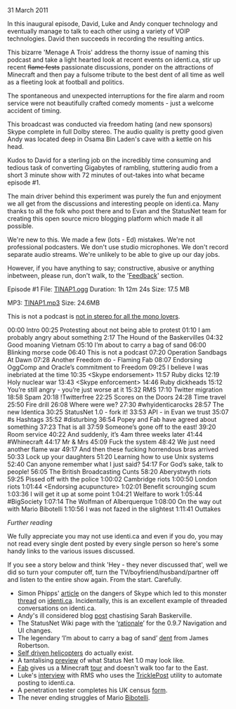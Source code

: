31 March 2011

In this inaugural episode, David, Luke and Andy conquer technology and
eventually manage to talk to each other using a variety of VOIP
technologies. David then succeeds in recording the resulting antics.

This bizarre 'Menage A Trois' address the thorny issue of naming this
podcast and take a light hearted look at recent events on identi.ca,
stir up recent <strike>flame fests</strike> passionate discussions,
ponder on the attractions of Minecraft and then pay a fulsome tribute
to the best dent of all time as well as a fleeting look at football
and politics.

The spontaneous and unexpected interruptions for the fire alarm and
room service were not beautifully crafted comedy moments - just a
welcome accident of timing.

This broadcast was conducted via freedom hating (and new sponsors)
Skype complete in full Dolby stereo. The audio quality is pretty good
given Andy was located deep in Osama Bin Laden's cave with a kettle on
his head.

Kudos to David for a sterling job on the incredibly time consuming and
tedious task of converting Gigabytes of rambling, stuttering audio
from a short 3 minute show with 72 minutes of out-takes into what
became episode #1.

The main driver behind this experiment was purely the fun and
enjoyment we all get from the discussions and interesting people on
identi.ca. Many thanks to all the folk who post there and to Evan and
the StatusNet team for creating this open source micro blogging
platform which made it all possible.

We're new to this. We made a few (lots - Ed) mistakes. We're not
professional podcasters. We don't use studio microphones. We don't
record separate audio streams. We're unlikely to be able to give up
our day jobs.

However, if you have anything to say; constructive, abusive or
anything inbetween, please run, don't walk, to the '<a
href="http://notapodcast.tumblr.com/feedback">Feedback</a>' section.

Episode #1 File: <a
href="http://archive.org/download/TINAP_AUDIO/TINAP1.ogg">TINAP1.ogg</a>
Duration: 1h 12m 24s Size: 17.5 MB

MP3:                                                                <a
href="http://archive.org/download/TINAP_AUDIO/TINAP1.mp3">TINAP1.mp3</a>
Size: 24.6MB

This is not a podcast is <a href="http://archive.org/download/TINAP_AUDIO/TINAP1mono.ogg">not in stereo for all the mono lovers</a>.

00:00 Intro
00:25 Protesting about not being able to protest
01:10 I am probably angry about something
2:17 The Hound of the Baskervilles
04:32 Good moaning Vietnam
05:10 I’m about to carry a bag of sand
06:00 Blinking morse code
06:40 This is not a podcast
07:20 Operation Sandbags At Dawn
07:28 Another Freedom do - Flaming Fab
08:07 Endorsing OggComp and Oracle’s commitment to Freedom
09:25 I believe I was inebriated at the time
10:35 &lt;Skype endorsement&gt;
11:57 Ruby dicks
12:19 Holy nuclear war
13:43 &lt;Skype enforcement&gt;
14:46 Ruby dickheads
15:12 You’re still angry - you’re just worse at it
15:32 RMS
17:10 Twitter migration
18:58 Spam
20:18 !Twitterfree
22:25 Scores on the Doors
24:28 Time travel
25:50 Fire drill
26:08 Where were we?
27:30 #whyidenticarocks
28:57 The new Identica
30:25 StatusNet 1.0 - fork it!
33:53 API - in Evan we trust
35:07 #s Hashtags
35:52 #disturbing
36:54 Popey and Fab have agreed about something
37:23 That is all
37:59 Someone’s gone off to the east!
39:20 Room service
40:22 And suddenly, it’s 4am three weeks later
41:44 #Whinecraft
44:17 Mr &amp; Mrs
45:09 Fuck the system
48:42 We just need another flame war
49:17 And then these fucking horrendous bras arrived
50:33 Lock up your daughters
51:20 Learning how to use Unix systems
52:40 Can anyone remember what I just said?
54:17 For God’s sake, talk to people!
56:05 The British Broadcasting Cunts
58:20 Aberystwyth riots
59:25 Pissed off with the police
1:00:02 Cambridge riots
1:00:50 London riots
1:01:44 &lt;Endorsing acupuncture&gt;
1:02:01 Benefit scrounging scum
1:03:36 I will get it up at some point
1:04:21 Welfare to work
1:05:44 #BigSociety
1:07:14 The Wolfman of Alberquerque
1:08:00 On the way out with Mario Bibotelli
1:10:56 I was not fazed in the slightest
1:11:41 Outtakes

<em>Further reading</em>

We fully appreciate you may not use identi.ca and even if you do, you
may not read every single dent posted by every single person so here's
some handy links to the various issues discussed.

If you see a story below and think 'Hey - they never discussed that',
well we did so turn your computer off, turn the
TV/boyfriend/husband/partner off and listen to the entire show
again. From the start. Carefully.

<ul><li> Simon Phipps' <a href="http://blogs.computerworlduk.com/simon-says/2011/03/its-not-just-the-vulnerable-who-should-avoid-skype/index.htm">article</a> on the dangers of Skype which led to this monster <a href="http://identi.ca/conversation/67447503#notice-68371819">thread</a> on <a href="http://identi.ca/">identi.ca</a>. Incidentally, this is an excellent example of threaded conversations on identi.ca. </li>

<li>Andy's ill considered blog <a href="http://nbrightside.com/blog/2011/02/09/sarah-baskervilles-hidden-agenda">post</a> chastising Sarah Baskerville. </li>

<li> The StatusNet Wiki page with the ‘<a href="http://status.net/wiki/Navigation">rationale</a>’ for the 0.9.7 Navigation and UI changes. </li>

<li>The legendary ‘I’m about to carry a bag of sand’ <a href="http://identi.ca/notice/67706747">dent</a> from James Robertson. </li>

<li> <a href="http://www.aviastar.org/helicopters_eng/robot.html">Self driven helicopters</a> do actually exist. </li>

<li> A tantalising <a href="http://status.net/">preview</a> of what Status Net 1.0 may look like.</li>

<li><a href="http://sixgun.org/fab/blog">Fab</a> gives us a Minecraft <a href="http://www.youtube.com/watch?v=w_Cnz9CYsI4">tour</a> and doesn't walk too far to the East.</li>

<li>Luke's <a href="http://dinosaur-os.com/post/1532703566">interview</a> with RMS who uses the <a href="https://github.com/zcopley/tricklepost">TricklePost</a> utility to automate posting to identi.ca.</li>

<li>A penetration tester completes his UK census <a href="http://revk.www.me.uk/2011/03/even-better-job-title-census.html">form</a>.</li>

<li>The never ending struggles of Mario <a href="http://www.youtube.com/watch?v=erI5dG3_R5E">Bibotelli</a>.</li>

</ul>
